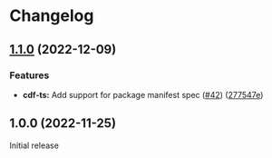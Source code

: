 # Changelog

## [1.1.0](https://github.com/openfabr/cdf/compare/cdf-typescript-v1.0.0...cdf-typescript-v1.1.0) (2022-12-09)


### Features

* **cdf-ts:** Add support for package manifest spec ([#42](https://github.com/openfabr/cdf/issues/42)) ([277547e](https://github.com/openfabr/cdf/commit/277547e3a7a7032770f1a45d9bd03bc8bf2447dd))

## 1.0.0 (2022-11-25)

Initial release
